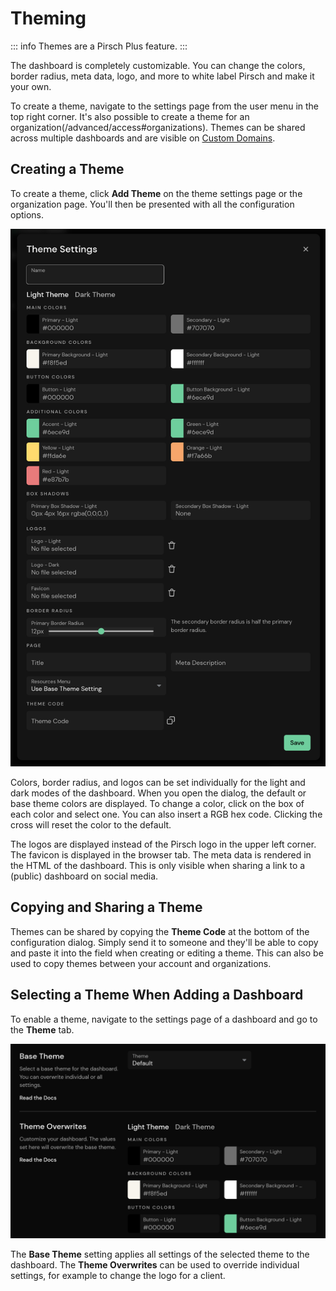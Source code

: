 # Theming

::: info
Themes are a Pirsch Plus feature.
:::

The dashboard is completely customizable. You can change the colors, border radius, meta data, logo, and more to white label Pirsch and make it your own.

To create a theme, navigate to the settings page from the user menu in the top right corner. It's also possible to create a theme for an organization(/advanced/access#organizations). Themes can be shared across multiple dashboards and are visible on [Custom Domains](/advanced/custom-domains).

## Creating a Theme

To create a theme, click **Add Theme** on the theme settings page or the organization page. You'll then be presented with all the configuration options.

![Theme Settings](../static/advanced/theme-settings.png)

Colors, border radius, and logos can be set individually for the light and dark modes of the dashboard. When you open the dialog, the default or base theme colors are displayed. To change a color, click on the box of each color and select one. You can also insert a RGB hex code. Clicking the cross will reset the color to the default.

The logos are displayed instead of the Pirsch logo in the upper left corner. The favicon is displayed in the browser tab. The meta data is rendered in the HTML of the dashboard. This is only visible when sharing a link to a (public) dashboard on social media.

## Copying and Sharing a Theme

Themes can be shared by copying the **Theme Code** at the bottom of the configuration dialog. Simply send it to someone and they'll be able to copy and paste it into the field when creating or editing a theme. This can also be used to copy themes between your account and organizations.

## Selecting a Theme When Adding a Dashboard

To enable a theme, navigate to the settings page of a dashboard and go to the **Theme** tab.

![Dashboard Settings](../static/advanced/dashboard-theme.png)

The **Base Theme** setting applies all settings of the selected theme to the dashboard. The **Theme Overwrites** can be used to override individual settings, for example to change the logo for a client.
